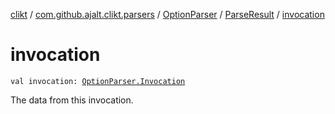[clikt](../../../index.md) / [com.github.ajalt.clikt.parsers](../../index.md) / [OptionParser](../index.md) / [ParseResult](index.md) / [invocation](./invocation.md)

# invocation

`val invocation: `[`OptionParser.Invocation`](../-invocation/index.md)

The data from this invocation.

